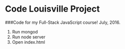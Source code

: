 # Code Louisville Project
###Code for my Full-Stack JavaScript course!  July, 2016.

1. Run mongod 
2. Run node server
3. Open index.html



